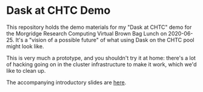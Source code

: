 # Dask at CHTC Demo

This repository holds the demo materials for my "Dask at CHTC" demo for the 
Morgridge Research Computing Virtual Brown Bag Lunch on 2020-06-25. 
It's a "vision of a possible future" of what using Dask on the CHTC pool
might look like.

This is very much a prototype, and you shouldn't try it at home:
there's a lot
of hacking going on in the cluster infrastructure to make it work, 
which we'd like to clean up.

The accompanying introductory slides are 
[here](https://docs.google.com/presentation/d/10WEBgkoZTeF1LcloB9_Ka5T6J_sPilRwqdYrMZHXtNo/edit?usp=sharing).
